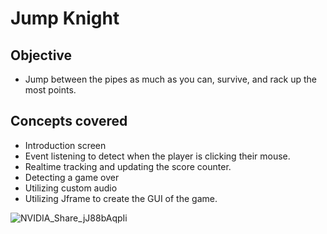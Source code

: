 # Jump Knight

## Objective
- Jump between the pipes as much as you can, survive, and rack up the most points.

## Concepts covered
- Introduction screen
- Event listening to detect when the player is clicking their mouse.
- Realtime tracking and updating the score counter.
- Detecting a game over
- Utilizing custom audio
- Utilizing Jframe to create the GUI of the game.
  
![NVIDIA_Share_jJ88bAqpIi](https://github.com/Erebonia/Jump-Knight/assets/52137104/80e81c94-f577-4a65-a888-99166cdfe73d)
